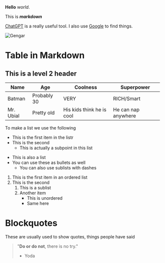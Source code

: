 **Hello** _world_.

This is **_markdown_**

[ChatGPT](https://chat.openai.com) is a really useful tool. I also use [Google](https://google.com) to find things.

![Gengar](https://cdn.pixabay.com/photo/2020/07/24/03/12/gengar-5432819_1280.png)

# Table in Markdown

## This is a level 2 header

Name        | Age       | Coolness   | Superpower
---         | ---       | ---        | ---
Batman      | Probably 30| VERY      | RICH/Smart
Mr. Ubial   | Pretty old |His kids think he is cool| He can nap anywhere

To make a list we use the following

* This is the first item in the listr
* This is the second
    * This is actually a subpoint in this list

- This is also a list
- You can use these as bullets as well
    - You can also use sublists with dashes

1. This is the first item in an ordered list
2. This is the second
    1. This is a sublist
    2. Another item
        - This is unordered
        - Same here

# Blockquotes

These are usually used to show quotes, things people have said

> "**Do or do not**, there is no try."
> - Yoda

